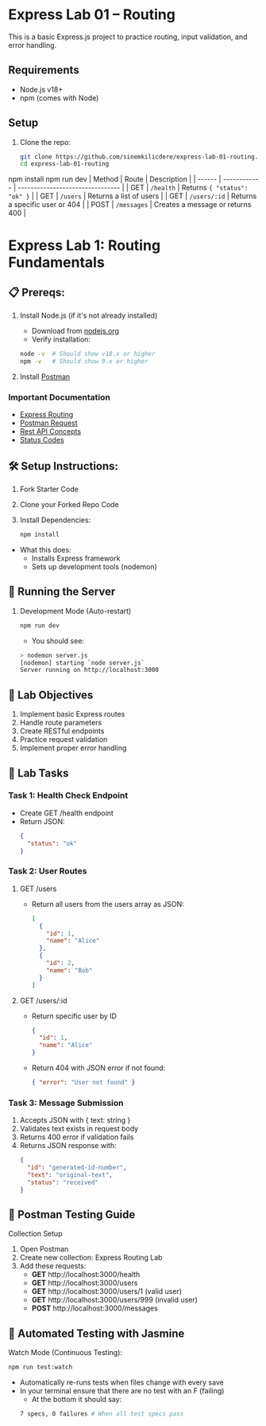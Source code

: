 # Express Lab 01 – Routing

This is a basic Express.js project to practice routing, input validation, and error handling.

## Requirements

- Node.js v18+  
- npm (comes with Node)

## Setup

1. Clone the repo:
   ```bash
   git clone https://github.com/sinemkilicdere/express-lab-01-routing.git
   cd express-lab-01-routing


npm install
npm run dev
| Method | Route        | Description                      |
| ------ | ------------ | -------------------------------- |
| GET    | `/health`    | Returns `{ "status": "ok" }`     |
| GET    | `/users`     | Returns a list of users          |
| GET    | `/users/:id` | Returns a specific user or 404   |
| POST   | `/messages`  | Creates a message or returns 400 |


# Express Lab 1: Routing Fundamentals

## 📋 Prereqs:

1. Install Node.js (if it's not already installed)

   - Download from [nodejs.org](nodejs.org)
   - Verify installation:

   ```bash
   node -v  # Should show v18.x or higher
   npm -v   # Should show 9.x or higher
   ```

2. Install [Postman](postman.com/downloads)

### Important Documentation

- [Express Routing](https://expressjs.com/en/guide/routing.html)
- [Postman Request](https://learning.postman.com/docs/sending-requests/create-requests/request-basics/)
- [Rest API Concepts](https://www.restapitutorial.com/introduction/httpmethods)
- [Status Codes](https://developer.mozilla.org/en-US/docs/Web/HTTP/Reference/Status)

## 🛠️ Setup Instructions:

1. Fork Starter Code
2. Clone your Forked Repo Code
3. Install Dependencies:

   ```bash
   npm install
   ```

- What this does:
  - Installs Express framework
  - Sets up development tools (nodemon)

## 🚀 Running the Server

1. Development Mode (Auto-restart)

   ```bash
   npm run dev
   ```

   - You should see:

   ```bash
   > nodemon server.js
   [nodemon] starting `node server.js`
   Server running on http://localhost:3000
   ```

## 🎯 Lab Objectives

1. Implement basic Express routes
2. Handle route parameters
3. Create RESTful endpoints
4. Practice request validation
5. Implement proper error handling

## 📝 Lab Tasks

### Task 1: Health Check Endpoint

- Create GET /health endpoint
- Return JSON:
  ```json
  {
    "status": "ok"
  }
  ```

### Task 2: User Routes

1. GET /users
   - Return all users from the users array as JSON:
     ```json
     [
       {
         "id": 1,
         "name": "Alice"
       },
       {
         "id": 2,
         "name": "Bob"
       }
     ]
     ```
2. GET /users/:id

   - Return specific user by ID
     ```json
     {
       "id": 1,
       "name": "Alice"
     }
     ```
   - Return 404 with JSON error if not found:
     ```json
     { "error": "User not found" }
     ```

### Task 3: Message Submission

1. Accepts JSON with { text: string }
2. Validates text exists in request body
3. Returns 400 error if validation fails
4. Returns JSON response with:
   ```json
   {
     "id": "generated-id-number",
     "text": "original-text",
     "status": "received"
   }
   ```

## 🧪 Postman Testing Guide

Collection Setup

1. Open Postman
2. Create new collection: Express Routing Lab
3. Add these requests:
   - **GET** http://localhost:3000/health
   - **GET** http://localhost:3000/users
   - **GET** http://localhost:3000/users/1 (valid user)
   - **GET** http://localhost:3000/users/999 (invalid user)
   - **POST** http://localhost:3000/messages

## 🧪 Automated Testing with Jasmine

Watch Mode (Continuous Testing):

```bash
npm run test:watch
```

- Automatically re-runs tests when files change with every save
- In your terminal ensure that there are no test with an F (failing)
  - At the bottom it should say:
  ```bash
  7 specs, 0 failures # When all test specs pass
  ```
